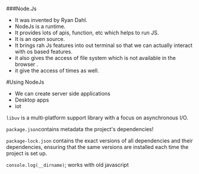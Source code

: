 ###Node.Js

- It was invented by Ryan Dahl.
- NodeJs is a runtime.
- It provides lots of apis, function, etc which helps to run JS.
- It is an open source.
- It brings rah Js features into out terminal so that we can actually interact with os based features.
- it also gives the access of file system which is not available in the browser .
- it give the access of times as well.


#Using NodeJs
- We can create server side applications
- Desktop apps
- iot

 
`libuv` is a multi-platform support library with a focus on asynchronous I/O.

`package.json`contains metadata the project's dependencies!

`package-lock.json` contains the exact versions of all dependencies and their dependencies, ensuring that the same versions are installed each time the project is set up.

`console.log(__dirname)`; works with old javascript